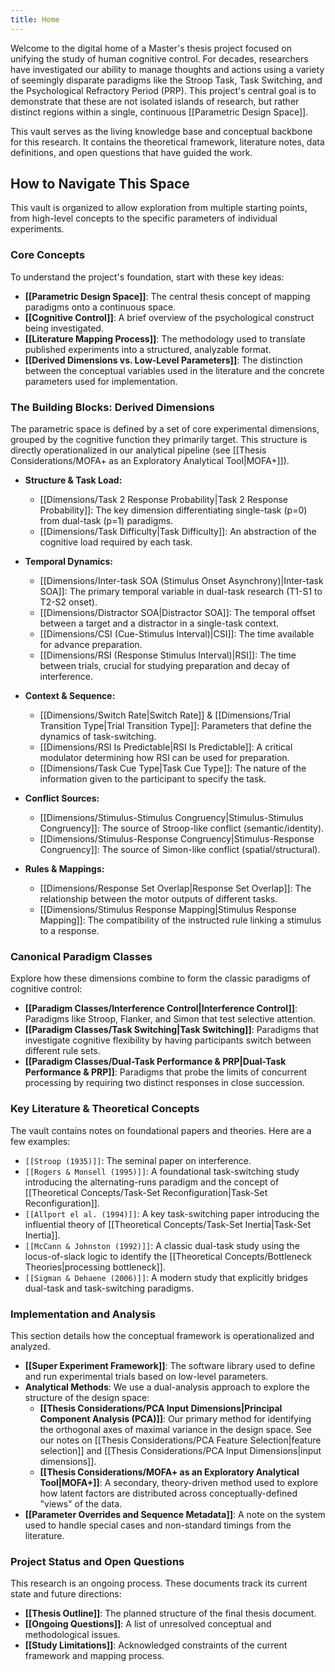 ```yaml
---
title: Home
---
```

Welcome to the digital home of a Master's thesis project focused on unifying the study of human cognitive control. For decades, researchers have investigated our ability to manage thoughts and actions using a variety of seemingly disparate paradigms like the Stroop Task, Task Switching, and the Psychological Refractory Period (PRP). This project's central goal is to demonstrate that these are not isolated islands of research, but rather distinct regions within a single, continuous [[Parametric Design Space]].

This vault serves as the living knowledge base and conceptual backbone for this research. It contains the theoretical framework, literature notes, data definitions, and open questions that have guided the work.

## How to Navigate This Space

This vault is organized to allow exploration from multiple starting points, from high-level concepts to the specific parameters of individual experiments.

### Core Concepts

To understand the project's foundation, start with these key ideas:

*   **[[Parametric Design Space]]**: The central thesis concept of mapping paradigms onto a continuous space.
*   **[[Cognitive Control]]**: A brief overview of the psychological construct being investigated.
*   **[[Literature Mapping Process]]**: The methodology used to translate published experiments into a structured, analyzable format.
*   **[[Derived Dimensions vs. Low-Level Parameters]]**: The distinction between the conceptual variables used in the literature and the concrete parameters used for implementation.

### The Building Blocks: Derived Dimensions

The parametric space is defined by a set of core experimental dimensions, grouped by the cognitive function they primarily target. This structure is directly operationalized in our analytical pipeline (see [[Thesis Considerations/MOFA+ as an Exploratory Analytical Tool|MOFA+]]).

*   **Structure & Task Load:**
    *   [[Dimensions/Task 2 Response Probability|Task 2 Response Probability]]: The key dimension differentiating single-task (p=0) from dual-task (p=1) paradigms.
    *   [[Dimensions/Task Difficulty|Task Difficulty]]: An abstraction of the cognitive load required by each task.

*   **Temporal Dynamics:**
    *   [[Dimensions/Inter-task SOA (Stimulus Onset Asynchrony)|Inter-task SOA]]: The primary temporal variable in dual-task research (T1-S1 to T2-S2 onset).
    *   [[Dimensions/Distractor SOA|Distractor SOA]]: The temporal offset between a target and a distractor in a single-task context.
    *   [[Dimensions/CSI (Cue-Stimulus Interval)|CSI]]: The time available for advance preparation.
    *   [[Dimensions/RSI (Response Stimulus Interval)|RSI]]: The time between trials, crucial for studying preparation and decay of interference.

*   **Context & Sequence:**
    *   [[Dimensions/Switch Rate|Switch Rate]] & [[Dimensions/Trial Transition Type|Trial Transition Type]]: Parameters that define the dynamics of task-switching.
    *   [[Dimensions/RSI Is Predictable|RSI Is Predictable]]: A critical modulator determining how RSI can be used for preparation.
    *   [[Dimensions/Task Cue Type|Task Cue Type]]: The nature of the information given to the participant to specify the task.

*   **Conflict Sources:**
    *   [[Dimensions/Stimulus-Stimulus Congruency|Stimulus-Stimulus Congruency]]: The source of Stroop-like conflict (semantic/identity).
    *   [[Dimensions/Stimulus-Response Congruency|Stimulus-Response Congruency]]: The source of Simon-like conflict (spatial/structural).

*   **Rules & Mappings:**
    *   [[Dimensions/Response Set Overlap|Response Set Overlap]]: The relationship between the motor outputs of different tasks.
    *   [[Dimensions/Stimulus Response Mapping|Stimulus Response Mapping]]: The compatibility of the instructed rule linking a stimulus to a response.

### Canonical Paradigm Classes

Explore how these dimensions combine to form the classic paradigms of cognitive control:

*   **[[Paradigm Classes/Interference Control|Interference Control]]**: Paradigms like Stroop, Flanker, and Simon that test selective attention.
*   **[[Paradigm Classes/Task Switching|Task Switching]]**: Paradigms that investigate cognitive flexibility by having participants switch between different rule sets.
*   **[[Paradigm Classes/Dual-Task Performance & PRP|Dual-Task Performance & PRP]]**: Paradigms that probe the limits of concurrent processing by requiring two distinct responses in close succession.

### Key Literature & Theoretical Concepts

The vault contains notes on foundational papers and theories. Here are a few examples:

*   `[[Stroop (1935)]]`: The seminal paper on interference.
*   `[[Rogers & Monsell (1995)]]`: A foundational task-switching study introducing the alternating-runs paradigm and the concept of [[Theoretical Concepts/Task-Set Reconfiguration|Task-Set Reconfiguration]].
*   `[[Allport el al. (1994)]]`: A key task-switching paper introducing the influential theory of [[Theoretical Concepts/Task-Set Inertia|Task-Set Inertia]].
*   `[[McCann & Johnston (1992)]]`: A classic dual-task study using the locus-of-slack logic to identify the [[Theoretical Concepts/Bottleneck Theories|processing bottleneck]].
*   `[[Sigman & Dehaene (2006)]]`: A modern study that explicitly bridges dual-task and task-switching paradigms.

### Implementation and Analysis

This section details how the conceptual framework is operationalized and analyzed.

*   **[[Super Experiment Framework]]**: The software library used to define and run experimental trials based on low-level parameters.
*   **Analytical Methods**: We use a dual-analysis approach to explore the structure of the design space:
    *   **[[Thesis Considerations/PCA Input Dimensions|Principal Component Analysis (PCA)]]**: Our primary method for identifying the orthogonal axes of maximal variance in the design space. See our notes on [[Thesis Considerations/PCA Feature Selection|feature selection]] and [[Thesis Considerations/PCA Input Dimensions|input dimensions]].
    *   **[[Thesis Considerations/MOFA+ as an Exploratory Analytical Tool|MOFA+]]**: A secondary, theory-driven method used to explore how latent factors are distributed across conceptually-defined "views" of the data.
*   **[[Parameter Overrides and Sequence Metadata]]**: A note on the system used to handle special cases and non-standard timings from the literature.

### Project Status and Open Questions

This research is an ongoing process. These documents track its current state and future directions:

*   **[[Thesis Outline]]**: The planned structure of the final thesis document.
*   **[[Ongoing Questions]]**: A list of unresolved conceptual and methodological issues.
*   **[[Study Limitations]]**: Acknowledged constraints of the current framework and mapping process.
